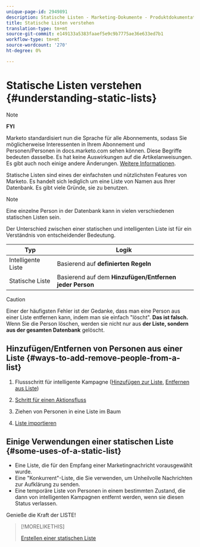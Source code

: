 ```yaml
---
unique-page-id: 2949891
description: Statische Listen - Marketing-Dokumente - Produktdokumentation
title: Statische Listen verstehen
translation-type: tm+mt
source-git-commit: e149133a5383faaef5e9c9b7775ae36e633ed7b1
workflow-type: tm+mt
source-wordcount: '270'
ht-degree: 0%

---
```



# Statische Listen verstehen {#understanding-static-lists}

>[!NOTE]
>
>**FYI**
>
>Marketo standardisiert nun die Sprache für alle Abonnements, sodass Sie möglicherweise Interessenten in Ihrem Abonnement und Personen/Personen in docs.marketo.com sehen können. Diese Begriffe bedeuten dasselbe. Es hat keine Auswirkungen auf die Artikelanweisungen. Es gibt auch noch einige andere Änderungen. [Weitere Informationen](http://docs.marketo.com/display/DOCS/Updates+to+Marketo+Terminology).

Statische Listen sind eines der einfachsten und nützlichsten Features von Marketo. Es handelt sich lediglich um eine Liste von Namen aus Ihrer Datenbank. Es gibt viele Gründe, sie zu benutzen.

>[!NOTE]
>
>Eine einzelne Person in der Datenbank kann in vielen verschiedenen statischen Listen sein.

Der Unterschied zwischen einer statischen und intelligenten Liste ist für ein Verständnis von entscheidender Bedeutung.

| Typ | Logik |
|---|---|
| Intelligente Liste | Basierend auf **definierten Regeln** |
| Statische Liste | Basierend auf dem **Hinzufügen/Entfernen jeder Person** |

>[!CAUTION]
>
>Einer der häufigsten Fehler ist der Gedanke, dass man eine Person aus einer Liste entfernen kann, indem man sie einfach &quot;löscht&quot;. **Das ist falsch.** Wenn Sie die Person löschen, werden sie nicht nur aus **der Liste, sondern aus der gesamten Datenbank** gelöscht.

## Hinzufügen/Entfernen von Personen aus einer Liste {#ways-to-add-remove-people-from-a-list}

1. Flussschritt für intelligente Kampagne ([Hinzufügen zur Liste](../../../../product-docs/core-marketo-concepts/smart-campaigns/flow-actions/add-to-list.md), [Entfernen aus Liste](../../../../product-docs/core-marketo-concepts/smart-campaigns/flow-actions/remove-from-list.md))

1. [Schritt für einen Aktionsfluss](../../../../product-docs/core-marketo-concepts/smart-lists-and-static-lists/using-smart-lists/run-a-single-flow-step-from-a-smart-list.md)
1. Ziehen von Personen in eine Liste im Baum
1. [Liste importieren](../../../../getting-started/quick-wins/import-a-list-of-people.md)

## Einige Verwendungen einer statischen Liste {#some-uses-of-a-static-list}

* Eine Liste, die für den Empfang einer Marketingnachricht vorausgewählt wurde.
* Eine &quot;Konkurrent&quot;-Liste, die Sie verwenden, um Unheilvolle Nachrichten zur Aufklärung zu senden.
* Eine temporäre Liste von Personen in einem bestimmten Zustand, die dann von intelligenten Kampagnen entfernt werden, wenn sie diesen Status verlassen.

Genieße die Kraft der LISTE!

>[!MORELIKETHIS]
>
>[Erstellen einer statischen Liste](https://docs.marketo.com/x/ecKt)

